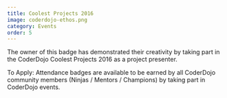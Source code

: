 ```yaml
---
title: Coolest Projects 2016
image: coderdojo-ethos.png
category: Events
order: 5
---
```


The owner of this badge has demonstrated their creativity by taking part in the CoderDojo Coolest Projects 2016 as a project presenter.

To Apply: Attendance badges are available to be earned by all CoderDojo community members (Ninjas / Mentors / Champions) by taking part in CoderDojo events.